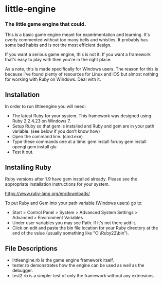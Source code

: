 # little-engine
### The little game engine that could.

This is a basic game engine meant for experimentation and learning. It's overly commented without too many bells and whistles. It probably has some bad habits and is not the most efficient design.

If you want a serious game engine, this is not it. If you want a framework that's easy to play with then you're in the right place.

As a note, this is made specifically for Windows users. The reason for this is because I've found plenty of resources for Linux and iOS but almost nothing for working with Ruby on Windows. Deal with it.

## Installation

In order to run littleengine you will need:

* The latest Ruby for your system. This framework was designed using Ruby 2.2.4.23 on Windows 7.
* Setup Ruby so that gem is installed and Ruby and gem are in your path variable. (see below if you don't know how)
* Open the command line. (cmd.exe)
* Type these commands one at a time:
    gem install fxruby
    gem install opengl
    gem install glu
* Test it out.

## Installing Ruby
Ruby versions after 1.9 have gem installed already. Please see the appropriate installation instructions for your system.

https://www.ruby-lang.org/en/downloads/

To put Ruby and Gem into your path variable (Windows users) go to:

* Start > Control Panel > System > Advanced System Settings > Advanced > Environment Variables
* Under user variables you may see Path. If it's not there add it.
* Click on edit and paste the bin file location for your Ruby directory at the end of the value (usually something like "C:\Ruby22\bin").

## File Descriptions
* littleengine.rb is the game engine framework itself.
* tester.rb demonstrates how the engine can be used as well as the debugger.
* test2.rb is a simpler test of only the framework without any extensions.
